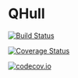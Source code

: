# QHull

[![Build Status](https://travis-ci.org/tomas.lycken@gmail.com/QHull.jl.svg?branch=master)](https://travis-ci.org/tomas.lycken@gmail.com/QHull.jl)

[![Coverage Status](https://coveralls.io/repos/tomas.lycken@gmail.com/QHull.jl/badge.svg?branch=master&service=github)](https://coveralls.io/github/tomas.lycken@gmail.com/QHull.jl?branch=master)

[![codecov.io](http://codecov.io/github/tomas.lycken@gmail.com/QHull.jl/coverage.svg?branch=master)](http://codecov.io/github/tomas.lycken@gmail.com/QHull.jl?branch=master)
